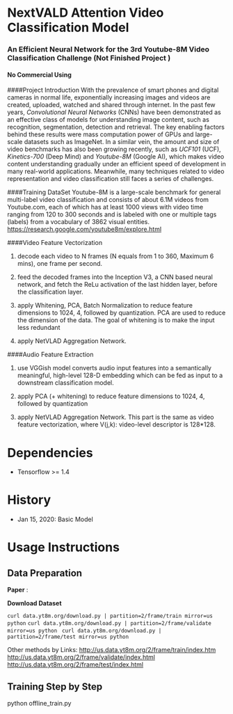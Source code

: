 # NextVALD Attention Video Classification Model
### **An Efficient Neural Network for the 3rd Youtube-8M Video Classification Challenge (Not Finished Project )**
#### No Commercial Using
####Project Introduction
With the prevalence of smart phones and digital cameras in normal life, exponentially increasing images and videos are created, uploaded, watched and shared through internet. In the past few years, _Convolutional Neural Networks_ (CNNs) have been demonstrated as an effective class of models for understanding image content, such as recognition, segmentation, detection and retrieval. The key enabling factors behind these results were mass computation power of GPUs and large-scale datasets such as ImageNet. In a similar vein, the amount and size of video benchmarks has also been growing recently, such as _UCF101_ (UCF), _Kinetics-700_ (Deep Mind) and _Youtube-8M_ (Google AI), which makes video content understanding gradually under an efficient speed of development in many real-world applications. Meanwhile, many techniques related to video representation and video classification still faces a series of challenges.

####Training DataSet
Youtube-8M is a large-scale benchmark for general multi-label video classification and consists of about 6.1M videos from Youtube.com, each of which has at least 1000 views with video time ranging from 120 to 300 seconds and is labeled with one or multiple tags (labels) from a vocabulary of 3862 visual entities. 
https://research.google.com/youtube8m/explore.html


####Video Feature Vectorization
1.	decode each video to N frames (N equals from 1 to 360, Maximum 6 mins), one frame per second.

2.	feed the decoded frames into the Inception V3, a CNN based neural network, and fetch the ReLu activation of the last hidden layer, before the classification layer.

3. apply Whitening, PCA, Batch Normalization to reduce feature dimensions to 1024, 4, followed by quantization. PCA are used to reduce the dimension of the data. The goal of whitening is to make the input less redundant
4. apply NetVLAD Aggregation Network.


####Audio Feature Extraction
1.	use VGGish model converts audio input features into a semantically meaningful, high-level 128-D embedding which can be fed as input to a downstream classification model.

2.	apply PCA (+ whitening) to reduce feature dimensions to 1024, 4, followed by quantization

3.	apply NetVLAD Aggregation Network. This part is the same as video feature vectorization, where V(j,k): video-level descriptor is 128*128. 	



# Dependencies
- Tensorflow >= 1.4


# History
- Jan 15, 2020: Basic Model



# Usage Instructions
## **Data Preparation**

**Paper** : 


**Download Dataset** 

``
curl data.yt8m.org/download.py | partition=2/frame/train mirror=us python ``
``curl data.yt8m.org/download.py | partition=2/frame/validate mirror=us python ``
``curl data.yt8m.org/download.py | partition=2/frame/test mirror=us python
``

Other methods by Links:
http://us.data.yt8m.org/2/frame/train/index.htm 
http://us.data.yt8m.org/2/frame/validate/index.html 
http://us.data.yt8m.org/2/frame/test/index.html


## **Training Step by Step**
python offline_train.py

